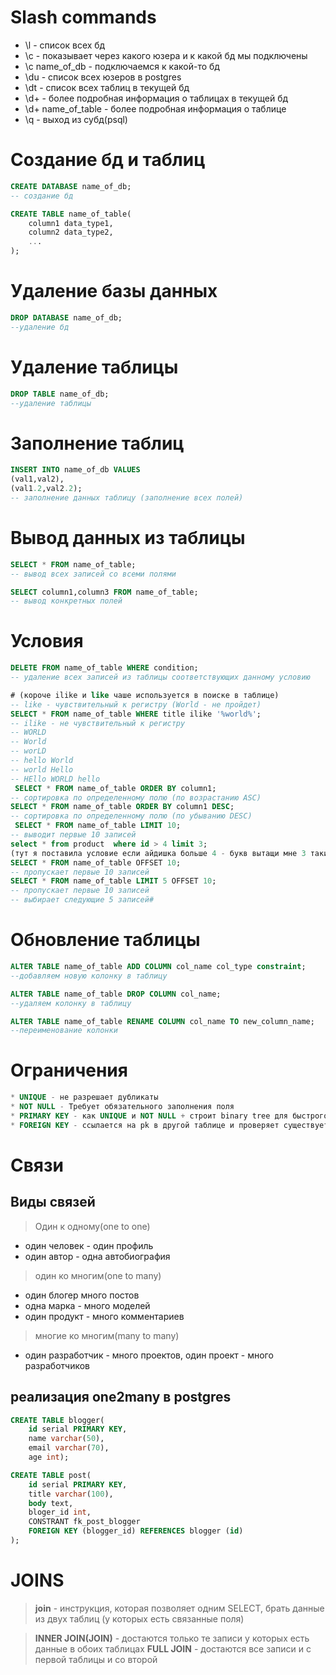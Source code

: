# Slash commands
* \l - список всех бд
* \c - показывает через какого юзера и к какой бд мы подключены
* \c name_of_db - подключаемся к какой-то бд
* \du - список всех юзеров в postgres
* \dt - список всех таблиц в текущей бд
* \d+ - более подробная информация о таблицах в текущей бд
* \d+ name_of_table - более подробная информация о таблице
* \q - выход из субд(psql)

# Создание бд и таблиц
```sql
CREATE DATABASE name_of_db;
-- создание бд
```

```sql
CREATE TABLE name_of_table(
    column1 data_type1,
    column2 data_type2,
    ...
);
```

# Удаление базы данных
```sql
DROP DATABASE name_of_db;
--удаление бд
```
# Удаление таблицы
```sql
DROP TABLE name_of_db;
--удаление таблицы
```


# Заполнение таблиц 
```sql
INSERT INTO name_of_db VALUES
(val1,val2),
(val1.2,val2.2);
-- заполнение данных таблицу (заполнение всех полей)
```

# Вывод данных из таблицы
```sql
SELECT * FROM name_of_table;
-- вывод всех записей со всеми полями
```

```sql
SELECT column1,column3 FROM name_of_table;
-- вывод конкретных полей
```

# Условия
```sql
DELETE FROM name_of_table WHERE condition;
-- удаление всех записей из таблицы соответствующих данному условию
```

``` sql
# (короче ilike и like чаше используется в поиске в таблице)
-- like - чувствительный к регистру (World - не пройдет)
SELECT * FROM name_of_table WHERE title ilike '%world%';
-- ilike - не чувствительный к регистру
-- WORLD
-- World
-- worLD
-- hello World
-- world Hello
-- HEllo WORLD hello
 SELECT * FROM name_of_table ORDER BY column1;
-- сортировка по определенному полю (по возрастанию ASC)
SELECT * FROM name_of_table ORDER BY column1 DESC;
-- сортировка по определенному полю (по убыванию DESC)
 SELECT * FROM name_of_table LIMIT 10;
-- выводит первые 10 записей
select * from product  where id > 4 limit 3;
(тут я поставила условие если айдишка больше 4 - букв вытащи мне 3 таких продуктов)
SELECT * FROM name_of_table OFFSET 10;
-- пропускает первые 10 записей
SELECT * FROM name_of_table LIMIT 5 OFFSET 10;
-- пропускает первые 10 записей
-- выбирает следующие 5 записей#
```

# Обновление таблицы 

```sql
ALTER TABLE name_of_table ADD COLUMN col_name col_type constraint;
--добавляем новую колонку в таблицу
```

```sql
ALTER TABLE name_of_table DROP COLUMN col_name;
--удаляем колонку в таблицу
```

```sql
ALTER TABLE name_of_table RENAME COLUMN col_name TO new_column_name;
--переименование колонки
```

# Ограничения 
```sql
* UNIQUE - не разрешает дубликаты
* NOT NULL - Требует обязательного заполнения поля
* PRIMARY KEY - как UNIQUE и NOT NULL + строит binary tree для быстрого поиска
* FOREIGN KEY - ссылается на pk в другой таблице и проверяет существует ли такое id

```

# Связи
## Виды связей
> Один к одному(one to one)
* один человек - один профиль
* один автор - одна автобиография

> один ко многим(one to many)
* один блогер много постов
* одна марка - много моделей
* один продукт - много комментариев

> многие ко многим(many to many)
* один разработчик - много проектов, один проект - много разработчиков

## реализация one2many в postgres
```sql
CREATE TABLE blogger(
    id serial PRIMARY KEY,
    name varchar(50),
    email varchar(70),             
    age int);

CREATE TABLE post(
    id serial PRIMARY KEY,
    title varchar(100),
    body text,
    bloger_id int,
    CONSTRANT fk_post_blogger
    FOREIGN KEY (blogger_id) REFERENCES blogger (id)
);
```

# JOINS
> **join** - инструкция, которая позволяет одним SELECT, брать данные из двух таблиц (у которых есть связанные поля)

> **INNER JOIN(JOIN)** - достаются только те записи у которых есть данные в обоих таблицах
> **FULL JOIN** - достаются все записи и с первой таблицы и со второй
